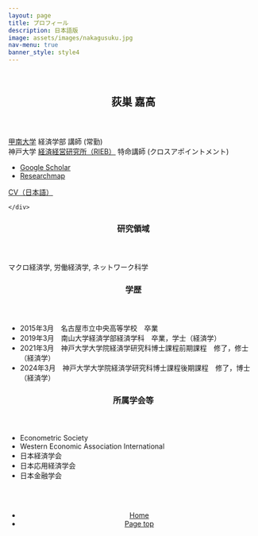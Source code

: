 ```yaml
---
layout: page
title: プロフィール
description: 日本語版
image: assets/images/nakagusuku.jpg
nav-menu: true
banner_style: style4
---
```



<!-- Main -->
<div id="main">

<section id="sec-profile" class="spotlights">
  <section >
    <br>
  </section>
  <section class="scroll-fade">
    <div class="image">
      <img src="{{ 'assets/images/profile_photo.jpg' | relative_url }}" alt="" data-position="center center" />
    </div>
    <div class="content">
      <div class="inner">
        <header class="major">
          <h2>荻巣 嘉高</h2>
        </header>
        <p>
        <a href="https://www.konan-u.ac.jp/">甲南大学</a> 経済学部 講師 (常勤) <br>
        神戸大学 <a href="https://www.rieb.kobe-u.ac.jp/index.html">経済経営研究所（RIEB）</a> 特命講師 (クロスアポイントメント)
        </p>
        <div class="row">
          <div class="4u 12u$(small)">
            <ul>
              <li> <a href="https://scholar.google.co.jp/citations?user=olbpst8AAAAJ">Google Scholar</a></li>
              <li> <a href="https://researchmap.jp/yoshitaka_ogisu">Researchmap</a></li>
            </ul>
          </div>
          <div class="6u$ 12u$(small)">
            <a href="assets/pdf/profile/CV_jp.pdf" class="button icon fa-download">CV（日本語）</a>
          </div>
        </div> 
      </div>
      
    </div>
  </section>
</section>
<section class="profile-structure">
    <section class="scroll-fade">
      <header>
        <h3>研究領域</h3>
      </header>
      <p>マクロ経済学, 労働経済学, ネットワーク科学</p>
    </section>
    <section class="scroll-fade">
      <header>
        <h3>学歴</h3>
      </header>
      <div>
        <ul class="alt">
          <li>2015年3月　名古屋市立中央高等学校　卒業</li>
          <li>2019年3月　南山大学経済学部経済学科　卒業，学士（経済学）</li>
          <li>2021年3月　神戸大学大学院経済学研究科博士課程前期課程　修了，修士（経済学）</li>
          <li>2024年3月　神戸大学大学院経済学研究科博士課程後期課程　修了，博士（経済学）</li>
        </ul>
      </div>
    </section>
    <section class="scroll-fade">
      <header>
        <h3>所属学会等</h3>
      </header>
      <div>
        <ul>
          <li>Econometric Society</li>
          <li>Western Economic Association International</li>
          <li>日本経済学会</li>
          <li>日本応用経済学会</li>
          <li>日本金融学会</li>
        </ul>
      </div>
      <br><br>
    </section>
  </section>


<section>
  <div class="inner" align="center">
    <ul class="actions">
      <li><a href="index.html" class="button">Home</a></li>
      <li><a href="#banner" class="button special scroll">Page top</a></li>
    </ul>
  </div>
</section>



</div>